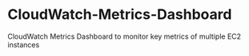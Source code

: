 # CloudWatch-Metrics-Dashboard
CloudWatch Metrics Dashboard to monitor key metrics of multiple EC2 instances
